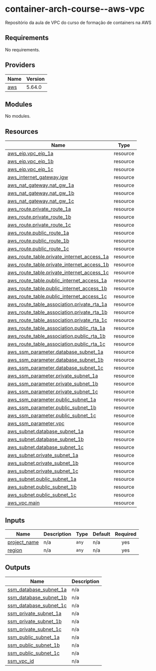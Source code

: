 # container-arch-course--aws-vpc

Repositório da aula de VPC do curso de formação de containers na AWS

<!-- BEGIN_TF_DOCS -->
## Requirements

No requirements.

## Providers

| Name | Version |
|------|---------|
| <a name="provider_aws"></a> [aws](#provider\_aws) | 5.64.0 |

## Modules

No modules.

## Resources

| Name | Type |
|------|------|
| [aws_eip.vpc_eip_1a](https://registry.terraform.io/providers/hashicorp/aws/latest/docs/resources/eip) | resource |
| [aws_eip.vpc_eip_1b](https://registry.terraform.io/providers/hashicorp/aws/latest/docs/resources/eip) | resource |
| [aws_eip.vpc_eip_1c](https://registry.terraform.io/providers/hashicorp/aws/latest/docs/resources/eip) | resource |
| [aws_internet_gateway.igw](https://registry.terraform.io/providers/hashicorp/aws/latest/docs/resources/internet_gateway) | resource |
| [aws_nat_gateway.nat_gw_1a](https://registry.terraform.io/providers/hashicorp/aws/latest/docs/resources/nat_gateway) | resource |
| [aws_nat_gateway.nat_gw_1b](https://registry.terraform.io/providers/hashicorp/aws/latest/docs/resources/nat_gateway) | resource |
| [aws_nat_gateway.nat_gw_1c](https://registry.terraform.io/providers/hashicorp/aws/latest/docs/resources/nat_gateway) | resource |
| [aws_route.private_route_1a](https://registry.terraform.io/providers/hashicorp/aws/latest/docs/resources/route) | resource |
| [aws_route.private_route_1b](https://registry.terraform.io/providers/hashicorp/aws/latest/docs/resources/route) | resource |
| [aws_route.private_route_1c](https://registry.terraform.io/providers/hashicorp/aws/latest/docs/resources/route) | resource |
| [aws_route.public_route_1a](https://registry.terraform.io/providers/hashicorp/aws/latest/docs/resources/route) | resource |
| [aws_route.public_route_1b](https://registry.terraform.io/providers/hashicorp/aws/latest/docs/resources/route) | resource |
| [aws_route.public_route_1c](https://registry.terraform.io/providers/hashicorp/aws/latest/docs/resources/route) | resource |
| [aws_route_table.private_internet_access_1a](https://registry.terraform.io/providers/hashicorp/aws/latest/docs/resources/route_table) | resource |
| [aws_route_table.private_internet_access_1b](https://registry.terraform.io/providers/hashicorp/aws/latest/docs/resources/route_table) | resource |
| [aws_route_table.private_internet_access_1c](https://registry.terraform.io/providers/hashicorp/aws/latest/docs/resources/route_table) | resource |
| [aws_route_table.public_internet_access_1a](https://registry.terraform.io/providers/hashicorp/aws/latest/docs/resources/route_table) | resource |
| [aws_route_table.public_internet_access_1b](https://registry.terraform.io/providers/hashicorp/aws/latest/docs/resources/route_table) | resource |
| [aws_route_table.public_internet_access_1c](https://registry.terraform.io/providers/hashicorp/aws/latest/docs/resources/route_table) | resource |
| [aws_route_table_association.private_rta_1a](https://registry.terraform.io/providers/hashicorp/aws/latest/docs/resources/route_table_association) | resource |
| [aws_route_table_association.private_rta_1b](https://registry.terraform.io/providers/hashicorp/aws/latest/docs/resources/route_table_association) | resource |
| [aws_route_table_association.private_rta_1c](https://registry.terraform.io/providers/hashicorp/aws/latest/docs/resources/route_table_association) | resource |
| [aws_route_table_association.public_rta_1a](https://registry.terraform.io/providers/hashicorp/aws/latest/docs/resources/route_table_association) | resource |
| [aws_route_table_association.public_rta_1b](https://registry.terraform.io/providers/hashicorp/aws/latest/docs/resources/route_table_association) | resource |
| [aws_route_table_association.public_rta_1c](https://registry.terraform.io/providers/hashicorp/aws/latest/docs/resources/route_table_association) | resource |
| [aws_ssm_parameter.database_subnet_1a](https://registry.terraform.io/providers/hashicorp/aws/latest/docs/resources/ssm_parameter) | resource |
| [aws_ssm_parameter.database_subnet_1b](https://registry.terraform.io/providers/hashicorp/aws/latest/docs/resources/ssm_parameter) | resource |
| [aws_ssm_parameter.database_subnet_1c](https://registry.terraform.io/providers/hashicorp/aws/latest/docs/resources/ssm_parameter) | resource |
| [aws_ssm_parameter.private_subnet_1a](https://registry.terraform.io/providers/hashicorp/aws/latest/docs/resources/ssm_parameter) | resource |
| [aws_ssm_parameter.private_subnet_1b](https://registry.terraform.io/providers/hashicorp/aws/latest/docs/resources/ssm_parameter) | resource |
| [aws_ssm_parameter.private_subnet_1c](https://registry.terraform.io/providers/hashicorp/aws/latest/docs/resources/ssm_parameter) | resource |
| [aws_ssm_parameter.public_subnet_1a](https://registry.terraform.io/providers/hashicorp/aws/latest/docs/resources/ssm_parameter) | resource |
| [aws_ssm_parameter.public_subnet_1b](https://registry.terraform.io/providers/hashicorp/aws/latest/docs/resources/ssm_parameter) | resource |
| [aws_ssm_parameter.public_subnet_1c](https://registry.terraform.io/providers/hashicorp/aws/latest/docs/resources/ssm_parameter) | resource |
| [aws_ssm_parameter.vpc](https://registry.terraform.io/providers/hashicorp/aws/latest/docs/resources/ssm_parameter) | resource |
| [aws_subnet.database_subnet_1a](https://registry.terraform.io/providers/hashicorp/aws/latest/docs/resources/subnet) | resource |
| [aws_subnet.database_subnet_1b](https://registry.terraform.io/providers/hashicorp/aws/latest/docs/resources/subnet) | resource |
| [aws_subnet.database_subnet_1c](https://registry.terraform.io/providers/hashicorp/aws/latest/docs/resources/subnet) | resource |
| [aws_subnet.private_subnet_1a](https://registry.terraform.io/providers/hashicorp/aws/latest/docs/resources/subnet) | resource |
| [aws_subnet.private_subnet_1b](https://registry.terraform.io/providers/hashicorp/aws/latest/docs/resources/subnet) | resource |
| [aws_subnet.private_subnet_1c](https://registry.terraform.io/providers/hashicorp/aws/latest/docs/resources/subnet) | resource |
| [aws_subnet.public_subnet_1a](https://registry.terraform.io/providers/hashicorp/aws/latest/docs/resources/subnet) | resource |
| [aws_subnet.public_subnet_1b](https://registry.terraform.io/providers/hashicorp/aws/latest/docs/resources/subnet) | resource |
| [aws_subnet.public_subnet_1c](https://registry.terraform.io/providers/hashicorp/aws/latest/docs/resources/subnet) | resource |
| [aws_vpc.main](https://registry.terraform.io/providers/hashicorp/aws/latest/docs/resources/vpc) | resource |

## Inputs

| Name | Description | Type | Default | Required |
|------|-------------|------|---------|:--------:|
| <a name="input_project_name"></a> [project\_name](#input\_project\_name) | n/a | `any` | n/a | yes |
| <a name="input_region"></a> [region](#input\_region) | n/a | `any` | n/a | yes |

## Outputs

| Name | Description |
|------|-------------|
| <a name="output_ssm_database_subnet_1a"></a> [ssm\_database\_subnet\_1a](#output\_ssm\_database\_subnet\_1a) | n/a |
| <a name="output_ssm_database_subnet_1b"></a> [ssm\_database\_subnet\_1b](#output\_ssm\_database\_subnet\_1b) | n/a |
| <a name="output_ssm_database_subnet_1c"></a> [ssm\_database\_subnet\_1c](#output\_ssm\_database\_subnet\_1c) | n/a |
| <a name="output_ssm_private_subnet_1a"></a> [ssm\_private\_subnet\_1a](#output\_ssm\_private\_subnet\_1a) | n/a |
| <a name="output_ssm_private_subnet_1b"></a> [ssm\_private\_subnet\_1b](#output\_ssm\_private\_subnet\_1b) | n/a |
| <a name="output_ssm_private_subnet_1c"></a> [ssm\_private\_subnet\_1c](#output\_ssm\_private\_subnet\_1c) | n/a |
| <a name="output_ssm_public_subnet_1a"></a> [ssm\_public\_subnet\_1a](#output\_ssm\_public\_subnet\_1a) | n/a |
| <a name="output_ssm_public_subnet_1b"></a> [ssm\_public\_subnet\_1b](#output\_ssm\_public\_subnet\_1b) | n/a |
| <a name="output_ssm_public_subnet_1c"></a> [ssm\_public\_subnet\_1c](#output\_ssm\_public\_subnet\_1c) | n/a |
| <a name="output_ssm_vpc_id"></a> [ssm\_vpc\_id](#output\_ssm\_vpc\_id) | n/a |
<!-- END_TF_DOCS -->